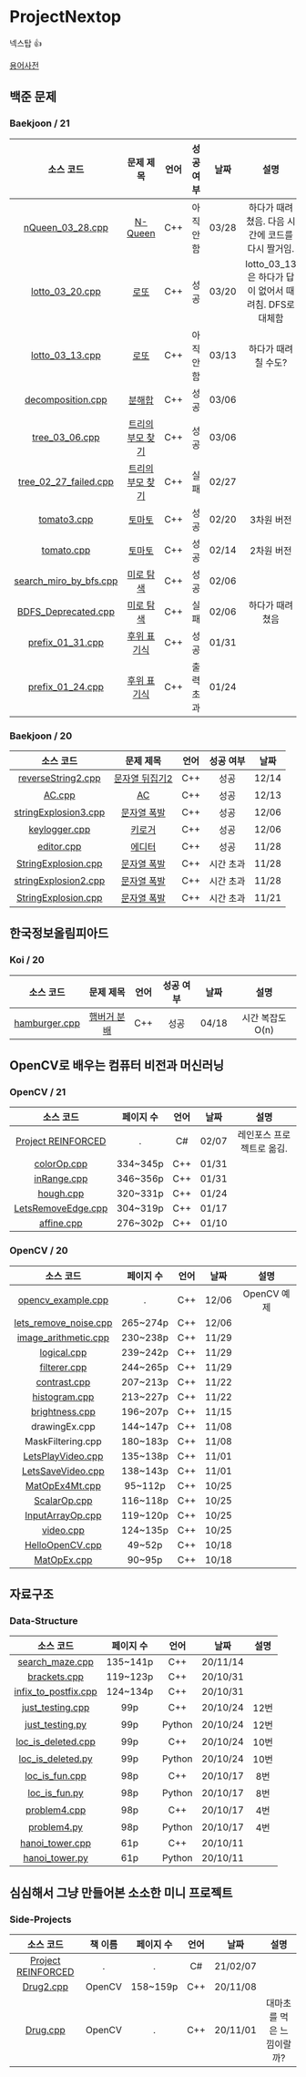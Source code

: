 # ProjectNextop
넥스탑 👍

[용어사전](https://github.com/Luigi38/ProjectNextop/blob/main/%EC%9A%A9%EC%96%B4%EC%82%AC%EC%A0%84.md)

## 백준 문제
### Baekjoon / 21
|소스 코드|문제 제목|언어|성공 여부|날짜|설명|
|:---:|:---:|:---:|:---:|:---:|:---:|
|[nQueen_03_28.cpp](https://github.com/Luigi38/ProjectNextop/blob/main/Baekjoon/21/nQueen_03_28.cpp)|[N-Queen](https://www.acmicpc.net/problem/9663)|C++|아직 안함|03/28|하다가 때려쳤음. 다음 시간에 코드를 다시 짤거임.|
|[lotto_03_20.cpp](https://github.com/Luigi38/ProjectNextop/blob/main/Baekjoon/21/lotto_03_20.cpp)|[로또](https://www.acmicpc.net/problem/6603)|C++|성공|03/20|lotto_03_13은 하다가 답이 없어서 때려침. DFS로 대체함|
|[lotto_03_13.cpp](https://github.com/Luigi38/ProjectNextop/blob/main/Baekjoon/21/lotto_03_13.cpp)|[로또](https://www.acmicpc.net/problem/6603)|C++|아직 안함|03/13|하다가 때려칠 수도?|
|[decomposition.cpp](https://github.com/Luigi38/ProjectNextop/blob/main/Baekjoon/21/decomposition.cpp)|[분해합](https://www.acmicpc.net/problem/2231)|C++|성공|03/06|
|[tree_03_06.cpp](https://github.com/Luigi38/ProjectNextop/blob/main/Baekjoon/21/tree_03_06.cpp)|[트리의 부모 찾기](https://www.acmicpc.net/problem/11725)|C++|성공|03/06|
|[tree_02_27_failed.cpp](https://github.com/Luigi38/ProjectNextop/blob/main/Baekjoon/21/tree_02_27_failed.cpp)|[트리의 부모 찾기](https://www.acmicpc.net/problem/11725)|C++|실패|02/27|
|[tomato3.cpp](https://github.com/Luigi38/ProjectNextop/blob/main/Baekjoon/21/tomato3.cpp)|[토마토](https://www.acmicpc.net/problem/7569)|C++|성공|02/20|3차원 버전|
|[tomato.cpp](https://github.com/Luigi38/ProjectNextop/blob/main/Baekjoon/21/tomato.cpp)|[토마토](https://www.acmicpc.net/problem/7576)|C++|성공|02/14|2차원 버전|
|[search_miro_by_bfs.cpp](https://github.com/Luigi38/ProjectNextop/blob/main/Baekjoon/21/search_miro_by_bfs.cpp)|[미로 탐색](https://www.acmicpc.net/problem/2178)|C++|성공|02/06|
|[BDFS_Deprecated.cpp](https://github.com/Luigi38/ProjectNextop/blob/main/Baekjoon/21/BDFS_Deprecated.cpp)|[미로 탐색](https://www.acmicpc.net/problem/2178)|C++|실패|02/06|하다가 때려쳤음|
|[prefix_01_31.cpp](https://github.com/Luigi38/ProjectNextop/blob/main/Baekjoon/21/prefix_01_31.cpp)|[후위 표기식](https://www.acmicpc.net/problem/1918)|C++|성공|01/31|
|[prefix_01_24.cpp](https://github.com/Luigi38/ProjectNextop/blob/main/Baekjoon/21/prefix_01_24.cpp)|[후위 표기식](https://www.acmicpc.net/problem/1918)|C++|출력 초과|01/24|

### Baekjoon / 20
|소스 코드|문제 제목|언어|성공 여부|날짜|
|:---:|:---:|:---:|:---:|:---:|
|[reverseString2.cpp](https://github.com/Luigi38/ProjectNextop/blob/main/Baekjoon/20/reverseString2.cpp)|[문자열 뒤집기2](https://www.acmicpc.net/problem/17413)|C++|성공|12/14|
|[AC.cpp](https://github.com/Luigi38/ProjectNextop/blob/main/Baekjoon/20/)|[AC](https://www.acmicpc.net/problem/5430)|C++|성공|12/13|
|[stringExplosion3.cpp](https://github.com/Luigi38/ProjectNextop/blob/main/Baekjoon/20/stringExplosion3_12_06.cpp)|[문자열 폭발](https://www.acmicpc.net/problem/9935)|C++|성공|12/06|
|[keylogger.cpp](https://github.com/Luigi38/ProjectNextop/blob/main/Baekjoon/20/keylogger.cpp)|[키로거](https://www.acmicpc.net/problem/5397)|C++|성공|12/06|
|[editor.cpp](https://github.com/Luigi38/ProjectNextop/blob/main/Baekjoon/20/editor.cpp)|[에디터](https://www.acmicpc.net/problem/1406)|C++|성공|11/28|
|[StringExplosion.cpp](https://github.com/Luigi38/ProjectNextop/blob/main/Baekjoon/20/StringExplosion_11_28.cpp)|[문자열 폭발](https://www.acmicpc.net/problem/9935)|C++|시간 초과|11/28|
|[stringExplosion2.cpp](https://github.com/Luigi38/ProjectNextop/blob/main/Baekjoon/20/stringExplosion2_11_28.cpp)|[문자열 폭발](https://www.acmicpc.net/problem/9935)|C++|시간 초과|11/28|
|[StringExplosion.cpp](https://github.com/Luigi38/ProjectNextop/blob/main/Baekjoon/20/StringExplosion_11_21.cpp)|[문자열 폭발](https://www.acmicpc.net/problem/9935)|C++|시간 초과|11/21|

## 한국정보올림피아드
### Koi / 20
|소스 코드|문제 제목|언어|성공 여부|날짜|설명|
|:---:|:---:|:---:|:---:|:---:|:---:|
|[hamburger.cpp](https://github.com/Luigi38/ProjectNextop/blob/main/Koi/20/hamburger.cpp)|[햄버거 분배](https://koi.or.kr/assets/koi/2020/1/problems/m2-problems.pdf)|C++|성공|04/18|시간 복잡도 O(n)|

## OpenCV로 배우는 컴퓨터 비전과 머신러닝
### OpenCV / 21
|소스 코드|페이지 수|언어|날짜|설명|
|:---:|:---:|:---:|:---:|:---:|
|[Project REINFORCED](https://github.com/Nextop-OpenCV/ProjectReinforced)|.|C#|02/07|레인포스 프로젝트로 옮김.|
|[colorOp.cpp](https://github.com/Luigi38/ProjectNextop/blob/main/OpenCV/21/colorOp.cpp)|334~345p|C++|01/31|
|[inRange.cpp](https://github.com/Luigi38/ProjectNextop/blob/main/OpenCV/21/inRange.cpp)|346~356p|C++|01/31|
|[hough.cpp](https://github.com/Luigi38/ProjectNextop/blob/main/OpenCV/21/hough.cpp)|320~331p|C++|01/24|
|[LetsRemoveEdge.cpp](https://github.com/Luigi38/ProjectNextop/blob/main/OpenCV/21/LetsRemoveEdge.cpp)|304~319p|C++|01/17|
|[affine.cpp](https://github.com/Luigi38/ProjectNextop/blob/main/OpenCV/21/affine.cpp)|276~302p|C++|01/10|

### OpenCV / 20
|소스 코드|페이지 수|언어|날짜|설명|
|:---:|:---:|:---:|:---:|:---:|
|[opencv_example.cpp](https://github.com/Luigi38/ProjectNextop/blob/main/OpenCV/20/opencv_example.cpp)|.|C++|12/06|OpenCV 예제|
|[lets_remove_noise.cpp](https://github.com/Luigi38/ProjectNextop/blob/main/OpenCV/20/lets_remove_noise.cpp)|265~274p|C++|12/06|
|[image_arithmetic.cpp](https://github.com/Luigi38/ProjectNextop/blob/main/OpenCV/20/image_arithmetic.cpp)|230~238p|C++|11/29|
|[logical.cpp](https://github.com/Luigi38/ProjectNextop/blob/main/OpenCV/20/logical.cpp)|239~242p|C++|11/29|
|[filterer.cpp](https://github.com/Luigi38/ProjectNextop/blob/main/OpenCV/20/filterer.cpp)|244~265p|C++|11/29|
|[contrast.cpp](https://github.com/Luigi38/ProjectNextop/blob/main/OpenCV/20/contrast.cpp)|207~213p|C++|11/22|
|[histogram.cpp](https://github.com/Luigi38/ProjectNextop/blob/main/OpenCV/20/histogram.cpp)|213~227p|C++|11/22|
|[brightness.cpp](https://github.com/Luigi38/ProjectNextop/blob/main/OpenCV/20/brightness.cpp)|196~207p|C++|11/15|
|drawingEx.cpp|144~147p|C++|11/08|
|MaskFiltering.cpp|180~183p|C++|11/08|
|[LetsPlayVideo.cpp](https://github.com/Luigi38/ProjectNextop/blob/main/OpenCV/20/LetsPlayVideo.cpp)|135~138p|C++|11/01|
|[LetsSaveVideo.cpp](https://github.com/Luigi38/ProjectNextop/blob/main/OpenCV/20/LetsSaveVideo.cpp)|138~143p|C++|11/01|
|[MatOpEx4Mt.cpp](https://github.com/Luigi38/ProjectNextop/blob/main/OpenCV/20/MatOpEx4Mt.cpp)|95~112p|C++|10/25|
|[ScalarOp.cpp](https://github.com/Luigi38/ProjectNextop/blob/main/OpenCV/20/ScalarOp.cpp)|116~118p|C++|10/25|
|[InputArrayOp.cpp](https://github.com/Luigi38/ProjectNextop/blob/main/OpenCV/20/InputArrayOp.cpp)|119~120p|C++|10/25|
|[video.cpp](https://github.com/Luigi38/ProjectNextop/blob/main/OpenCV/20/video.cpp)|124~135p|C++|10/25|
|[HelloOpenCV.cpp](https://github.com/Luigi38/ProjectNextop/blob/main/OpenCV/20/HelloOpenCV.cpp)|49~52p|C++|10/18|
|[MatOpEx.cpp](https://github.com/Luigi38/ProjectNextop/blob/main/OpenCV/20/MatOpEx.cpp)|90~95p|C++|10/18|

## 자료구조
### Data-Structure
|소스 코드|페이지 수|언어|날짜|설명|
|:---:|:---:|:---:|:---:|:---:|
|[search_maze.cpp](https://github.com/Luigi38/ProjectNextop/blob/main/Data-Structure/search_maze.cpp)|135~141p|C++|20/11/14|
|[brackets.cpp](https://github.com/Luigi38/ProjectNextop/blob/main/Data-Structure/brackets.cpp)|119~123p|C++|20/10/31|
|[infix_to_postfix.cpp](https://github.com/Luigi38/ProjectNextop/blob/main/Data-Structure/infix_to_postfix.cpp)|124~134p|C++|20/10/31|
|[just_testing.cpp](https://github.com/Luigi38/ProjectNextop/blob/main/Data-Structure/just_testing.cpp)|99p|C++|20/10/24|12번|
|[just_testing.py](https://github.com/Luigi38/ProjectNextop/blob/main/Data-Structure/just_testing.py)|99p|Python|20/10/24|12번|
|[loc_is_deleted.cpp](https://github.com/Luigi38/ProjectNextop/blob/main/Data-Structure/loc_is_deleted.cpp)|99p|C++|20/10/24|10번|
|[loc_is_deleted.py](https://github.com/Luigi38/ProjectNextop/blob/main/Data-Structure/loc_is_deleted.py)|99p|Python|20/10/24|10번|
|[loc_is_fun.cpp](https://github.com/Luigi38/ProjectNextop/blob/main/Data-Structure/loc_is_fun.cpp)|98p|C++|20/10/17|8번|
|[loc_is_fun.py](https://github.com/Luigi38/ProjectNextop/blob/main/Data-Structure/loc_is_fun.py)|98p|Python|20/10/17|8번|
|[problem4.cpp](https://github.com/Luigi38/ProjectNextop/blob/main/Data-Structure/problem4.cpp)|98p|C++|20/10/17|4번|
|[problem4.py](https://github.com/Luigi38/ProjectNextop/blob/main/Data-Structure/problem4.py)|98p|Python|20/10/17|4번|
|[hanoi_tower.cpp](https://github.com/Luigi38/ProjectNextop/blob/main/Data-Structure/hanoi_tower.cpp)|61p|C++|20/10/11|
|[hanoi_tower.py](https://github.com/Luigi38/ProjectNextop/blob/main/Data-Structure/hanoi_tower.py)|61p|Python|20/10/11|

## 심심해서 그냥 만들어본 소소한 미니 프로젝트
### Side-Projects
|소스 코드|책 이름|페이지 수|언어|날짜|설명|
|:---:|:---:|:---:|:---:|:---:|:---:|
|[Project REINFORCED](https://github.com/Nextop-OpenCV/ProjectReinforced)|.|.|C#|21/02/07|
|[Drug2.cpp](https://github.com/Luigi38/ProjectNextop/blob/main/Side-Projects/Drug2.cpp)|OpenCV|158~159p|C++|20/11/08|
|[Drug.cpp](https://github.com/Luigi38/ProjectNextop/blob/main/Side-Projects/Drug.cpp)|OpenCV|.|C++|20/11/01|대마초를 먹은 느낌이랄까?|
